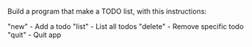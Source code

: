 Build a program that make a TODO list,
with this instructions:

"new" - Add a todo
"list" - List all todos
"delete" - Remove specific todo
"quit" - Quit app
